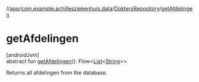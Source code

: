 //[app](../../../index.md)/[com.example.achillesziekenhuis.data](../index.md)/[DoktersRepository](index.md)/[getAfdelingen](get-afdelingen.md)

# getAfdelingen

[androidJvm]\
abstract fun [getAfdelingen](get-afdelingen.md)(): Flow&lt;[List](https://kotlinlang.org/api/latest/jvm/stdlib/kotlin.collections/-list/index.html)&lt;[String](https://kotlinlang.org/api/latest/jvm/stdlib/kotlin/-string/index.html)&gt;&gt;

Returns all afdelingen from the database.

